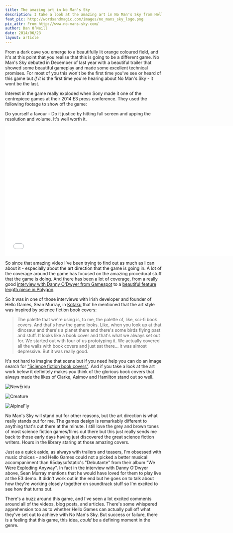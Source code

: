 ```yaml
---
title: The amazing art in No Man's Sky
description: I take a look at the amazing art in No Man's Sky from Hello Games, the game that garnered so much attention at E3 2014.
feat_pic: http://wordsandmagic.com/images/no_mans_sky_logo.png
pic_attr: From http://www.no-mans-sky.com/
author: Dan O’Neill
date: 2014/06/23
layout: article
---
```


From a dark cave you emerge to a beautifully lit orange coloured field, and it's at this point that you realise that this is going to be a different game. No Man's Sky debuted in December of last year with a beautiful trailer that showed some beautiful gameplay and made some excellent technical promises. For most of you this won't be the first time you've see or heard of this game but *if it is* the first time you're hearing about No Man's Sky - it wont be the last.

Interest in the game really exploded when Sony made it one of the centrepiece games at their 2014 E3 press conference. They used the following footage to show off the game: 

Do yourself a favour - Do it justice by hitting full screen and upping the resolution and volume. It's well worth it.

<iframe width="740" height="416" src="//www.youtube.com/embed/MZO40WBNA60" frameborder="0" allowfullscreen></iframe>

So since that amazing video I've been trying to find out as much as I can about it - especially about the art direction that the game is going in. A lot of the coverage around the game has focused on the amazing procedural stuff that the game is doing. And there has been a lot of coverage, from a really good [interview with Danny O'Dwyer from Gamespot](http://www.youtube.com/watch?v=YwX0g4ZkMH0) to a [beautiful feature length piece in Polygon](http://www.polygon.com/a/e3-2014/no-mans-sky).

So it was in one of those interviews with Irish developer and founder of Hello Games, Sean Murray, in [Kotaku](http://kotaku.com/how-a-seemingly-impossible-game-is-possible-1592820595) that he mentioned that the art style was inspired by science fiction book covers:

> The palette that we're using is, to me, the palette of, like, sci-fi book covers. And that's how the game looks. Like, when you look up at that dinosaur and there's a planet there and there's some birds flying past and stuff. It looks like a book cover and that's what we always set out for. We started out with four of us prototyping it. We actually covered all the walls with book covers and just sat there... it was almost depressive. But it was really good.

It's not hard to imagine that scene but if you need help you can do an image search for ["Science fiction book covers"](https://www.google.co.uk/search?q=science+fiction+book+covers&client=firefox-a&hs=1X7&rls=org.mozilla:en-GB:official&channel=fflb&tbm=isch&tbo=u&source=univ&sa=X&ei=UHipU5LIHaue7Ab5r4DoBQ&ved=0CCEQsAQ&biw=1600&bih=1085&dpr=1). And if you take a look at the art work below it definitely makes you think of the glorious book covers that always made the likes of Clarke, Asimov and Hamilton stand out so well.

![NewEridu](http://wordsandmagic.com/images/NewEridu.png)

![Creature](http://wordsandmagic.com/images/Creature.png)

![AlpineFly](http://wordsandmagic.com/images/AlpineFly.png)

No Man's Sky will stand out for other reasons, but the art direction is what really stands out for me. The games design is remarkably different to anything that's out there at the minute. I still love the grey and brown tones of most science fiction games/films out there but this just really sends me back to those early days having just discovered the great science fiction writers. Hours in the library staring at those amazing covers.  

Just as a quick aside, as always with trailers and teasers, I'm obsessed with music choices - and Hello Games could not a picked a better musical accompaniment than 65daysofstatic's "Debutante" from their album "We Were Exploding Anyway". In fact in the interview with Danny O'Dwyer above, Sean Murray mentions that he would have loved for them to play live at the E3 demo. It didn't work out in the end but he goes on to talk about how they're working closely together on soundtrack stuff so I'm excited to see how that turns out.

There's a buzz around this game, and I've seen a lot excited comments around all of the videos, blog posts, and articles. There's some whispered apprehension too as to whether Hello Games can actually pull off what they've set out to achieve with No Man's Sky. But success or failure, there is a feeling that this game, this idea, *could* be a defining moment in the genre.